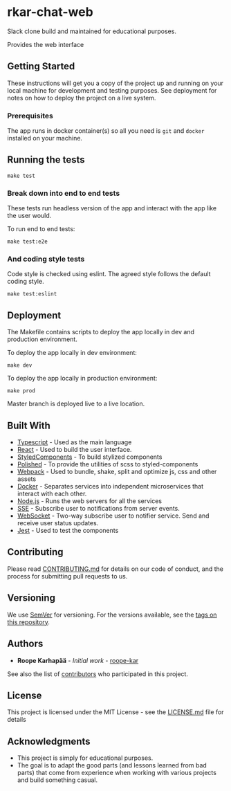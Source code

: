 # rkar-chat-web

Slack clone build and maintained for educational purposes.

Provides the web interface

## Getting Started

These instructions will get you a copy of the project up and running on your local machine for development and testing purposes. See deployment for notes on how to deploy the project on a live system.

### Prerequisites

The app runs in docker container(s) so all you need is `git` and `docker` installed on your machine.

## Running the tests

`make test`

### Break down into end to end tests

These tests run headless version of the app and interact with the app like the user would.

To run end to end tests:

`make test:e2e`

### And coding style tests

Code style is checked using eslint. The agreed style follows the default coding style.

`make test:eslint`

## Deployment

The Makefile contains scripts to deploy the app locally in dev and production environment.

To deploy the app locally in dev environment:

`make dev`

To deploy the app locally in production environment:

`make prod`

Master branch is deployed live to a live location.

## Built With

* [Typescript](https://www.typescriptlang.org/) - Used as the main language
* [React](https://reactjs.org/) - Used to build the user interface.
* [StyledComponents](https://styled-components.com/) - To build stylized components
* [Polished](https://polished.js.org/) - To provide the utilities of scss to styled-components
* [Webpack](https://webpack.js.org/) - Used to bundle, shake, split and optimize js, css and other assets
* [Docker](https://www.docker.com/) - Separates services into independent microservices that interact with each other.
* [Node.js](https://nodejs.org/en/) - Runs the web servers for all the services
* [SSE](https://developer.mozilla.org/en-US/docs/Web/API/Server-sent_events/Using_server-sent_events) - Subscribe user to notifications from server events.
* [WebSocket](https://developer.mozilla.org/en-US/docs/Web/API/WebSockets) - Two-way subscribe user to notifier service. Send and receive user status updates.
* [Jest](https://jestjs.io/) - Used to test the components

## Contributing

Please read [CONTRIBUTING.md](https://gist.github.com/PurpleBooth/b24679402957c63ec426) for details on our code of conduct, and the process for submitting pull requests to us.

## Versioning

We use [SemVer](http://semver.org/) for versioning. For the versions available, see the [tags on this repository](https://github.com/roope-kar/rkar-chat/tags). 

## Authors

* **Roope Karhapää** - *Initial work* - [roope-kar](https://github.com/roope-kar)

See also the list of [contributors](https://github.com/roope-kar/rkar-chat/contributors) who participated in this project.

## License

This project is licensed under the MIT License - see the [LICENSE.md](LICENSE.md) file for details

## Acknowledgments

* This project is simply for educational purposes. 
* The goal is to adapt the good parts (and lessons learned from bad parts) that come from experience when working with various projects and build something casual.
